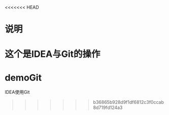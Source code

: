 <<<<<<< HEAD
# 说明
这个是IDEA与Git的操作
=======
# demoGit
IDEA使用Git
>>>>>>> b36865b928d9f1df6812c3f0ccab8d719fd124a3
